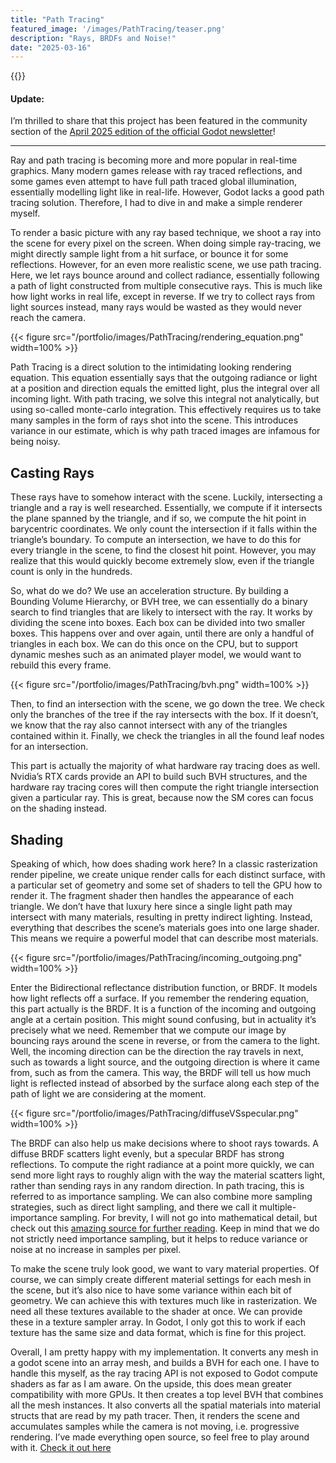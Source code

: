 ```yaml
---
title: "Path Tracing"
featured_image: '/images/PathTracing/teaser.png'
description: "Rays, BRDFs and Noise!"
date: "2025-03-16"
---
```


{{<youtube DDBWp8ck5fg>}}


#### Update:
I’m thrilled to share that this project has been featured in the community section of the [April 2025 edition of the official Godot newsletter](https://godot.news/archive/846f5b69-d9f4-4b79-9d2b-ced21327e213)!

---
  
Ray and path tracing is becoming more and more popular in real-time graphics. Many modern games release with ray traced reflections, and some games even attempt to have full path traced global illumination, essentially modelling light like in real-life.
However, Godot lacks a good path tracing solution. Therefore, I had to dive in and make a simple renderer myself.

To render a basic picture with any ray based technique, we shoot a ray into the scene for every pixel on the screen. When doing simple ray-tracing, we might directly sample light from a hit surface, or bounce it for some reflections. However, for an even more realistic scene, we use path tracing. Here, we let rays bounce around and collect radiance, essentially following a path of light constructed from multiple consecutive rays. This is much like how light works in real life, except in reverse. If we try to collect rays from light sources instead, many rays would be wasted as they would never reach the camera. 

{{< figure src="/portfolio/images/PathTracing/rendering_equation.png" width=100% >}}

Path Tracing is a direct solution to the intimidating looking rendering equation. This equation essentially says that the outgoing radiance or light at a position and direction equals the emitted light, plus the integral over all incoming light. With path tracing, we solve this integral not analytically, but using so-called monte-carlo integration. This effectively requires us to take many samples in the form of rays shot into the scene. This introduces variance in our estimate, which is why path traced images are infamous for being noisy.

## Casting Rays

These rays have to somehow interact with the scene. Luckily, intersecting a triangle and a ray is well researched. Essentially, we compute if it intersects the plane spanned by the triangle, and if so, we compute the hit point in barycentric coordinates. We only count the intersection if it falls within the triangle’s boundary. To compute an intersection, we have to do this for every triangle in the scene, to find the closest hit point. However, you may realize that this would quickly become extremely slow, even if the triangle count is only in the hundreds.

So, what do we do? We use an acceleration structure. By building a Bounding Volume Hierarchy, or BVH tree, we can essentially do a binary search to find triangles that are likely to intersect with the ray. It works by dividing the scene into boxes. Each box can be divided into two smaller boxes. This happens over and over again, until there are only a handful of triangles in each box. We can do this once on the CPU, but to support dynamic meshes such as an animated player model, we would want to rebuild this every frame. 

{{< figure src="/portfolio/images/PathTracing/bvh.png" width=100% >}}

Then, to find an intersection with the scene, we go down the tree. We check only the branches of the tree if the ray intersects with the box. If it doesn’t, we know that the ray also cannot intersect with any of the triangles contained within it. Finally, we check the triangles in all the found leaf nodes for an intersection.

This part is actually the majority of what hardware ray tracing does as well. Nvidia’s RTX cards provide an API to build such BVH structures, and the hardware ray tracing cores will then compute the right triangle intersection given a particular ray. This is great, because now the SM cores can focus on the shading instead.

## Shading

Speaking of which, how does shading work here? In a classic rasterization render pipeline, we create unique render calls for each distinct surface, with a particular set of geometry and some set of shaders to tell the GPU how to render it. The fragment shader then handles the appearance of each triangle. 
We don’t have that luxury here since a single light path may intersect with many materials, resulting in pretty indirect lighting. Instead, everything that describes the scene’s materials goes into one large shader. This means we require a powerful model that can describe most materials. 

{{< figure src="/portfolio/images/PathTracing/incoming_outgoing.png" width=100% >}}

Enter the Bidirectional reflectance distribution function, or BRDF. It models how light reflects off a surface. If you remember the rendering equation, this part actually is the BRDF. It is a function of the incoming and outgoing angle at a certain position. This might sound confusing, but in actuality it’s precisely what we need. 
Remember that we compute our image by bouncing rays around the scene in reverse, or from the camera to the light. Well, the incoming direction can be the direction the ray travels in next, such as towards a light source, and the outgoing direction is where it came from, such as from the camera. This way, the BRDF will tell us how much light is reflected instead of absorbed by the surface along each step of the path of light we are considering at the moment.

{{< figure src="/portfolio/images/PathTracing/diffuseVSspecular.png" width=100% >}}

The BRDF can also help us make decisions where to shoot rays towards. A diffuse BRDF scatters light  evenly, but a specular BRDF has strong reflections. 
To compute the right radiance at a point more quickly, we can send more light rays to roughly align with the way the material scatters light, rather than sending rays in any random direction. In path tracing, this is referred to as importance sampling. We can also combine more sampling strategies, such as direct light sampling, and there we call it multiple-importance sampling. For brevity, I will not go into mathematical detail, but check out this [amazing source for further reading](https://lisyarus.github.io/blog/posts/multiple-importance-sampling.html). Keep in mind that we do not strictly need importance sampling, but it helps to reduce variance or noise at no increase in samples per pixel.

To make the scene truly look good, we want to vary material properties. Of course, we can simply create different material settings for each mesh in the scene, but it’s also nice to have some variance within each bit of geometry. We can achieve this with textures much like in rasterization. We need all these textures available to the shader at once. We can provide these in a texture sampler array. In Godot, I only got this to work if each texture has the same size and data format, which is fine for this project.

Overall, I am pretty happy with my implementation. It converts any mesh in a godot scene into an array mesh, and builds a BVH for each one. I have to handle this myself, as the ray tracing API is not exposed to Godot compute shaders as far as I am aware. On the upside, this does mean greater compatibility with more GPUs. It then creates a top level BVH that combines all the mesh instances. It also converts all the spatial materials into material structs that are read by my path tracer. Then, it renders the scene and accumulates samples while the camera is not moving, i.e. progressive rendering. I’ve made everything open source, so feel free to play around with it.
[Check it out here](https://github.com/JorisAR/GDPathTracing)

